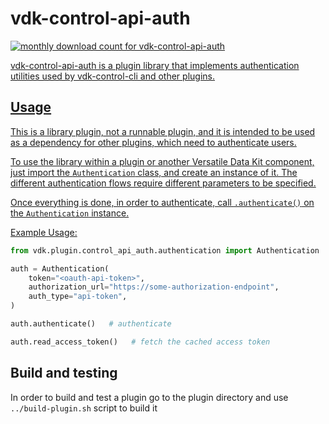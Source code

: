 # vdk-control-api-auth

<a href="https://pypistats.org/packages/vdk-control-api-auth" alt="Monthly Downloads">
        <img src="https://img.shields.io/pypi/dm/vdk-control-api-auth.svg" alt="monthly download count for vdk-control-api-auth">

vdk-control-api-auth is a plugin library that implements authentication
utilities used by vdk-control-cli and other plugins.

## Usage

This is a library plugin, not a runnable plugin, and it is intended to be
used as a dependency for other plugins, which need to authenticate users.

To use the library within a plugin or another Versatile Data Kit component,
just import the `Authentication` class, and create an instance of it. The
different authentication flows require different parameters to be specified.

Once everything is done, in order to authenticate, call `.authenticate()` on
the `Authentication` instance.

Example Usage:
```python
from vdk.plugin.control_api_auth.authentication import Authentication

auth = Authentication(
    token="<oauth-api-token>",
    authorization_url="https://some-authorization-endpoint",
    auth_type="api-token",
)

auth.authenticate()   # authenticate

auth.read_access_token()   # fetch the cached access token
```

## Build and testing

In order to build and test a plugin go to the plugin directory and use `../build-plugin.sh` script to build it

